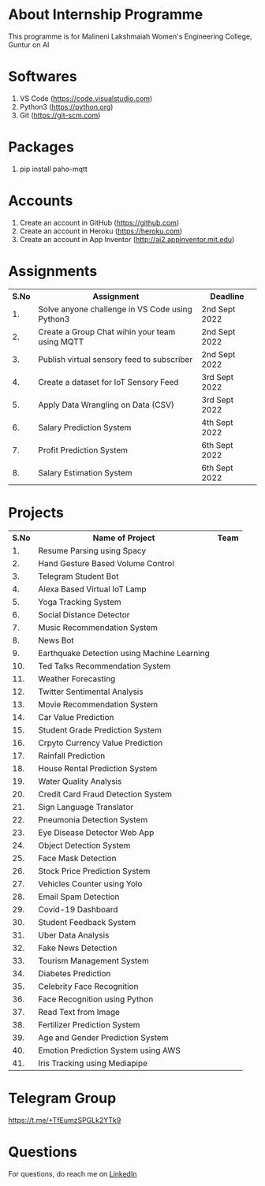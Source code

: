 # About Internship Programme
This programme is for Malineni Lakshmaiah Women's Engineering College, Guntur on AI 

# Softwares
1. VS Code (https://code.visualstudio.com)
2. Python3 (https://python.org)
3. Git (https://git-scm.com)

# Packages
1. pip install paho-mqtt

# Accounts
1. Create an account in GitHub (https://github.com)
2. Create an account in Heroku (https://heroku.com)
3. Create an account in App Inventor (http://ai2.appinventor.mit.edu)

# Assignments
<table>
  <tr>
    <th>S.No</th>
    <th>Assignment</th>
    <th>Deadline</th>
  </tr>
  <tr>
    <td>1. </td>
    <td>Solve anyone challenge in VS Code using Python3</td>
    <td>2nd Sept 2022</td>
  </tr>
  <tr>
    <td>2. </td>
    <td>Create a Group Chat wihin your team using MQTT </td>
    <td>2nd Sept 2022</td>
  </tr>
  <tr>
    <td>3. </td>
    <td>Publish virtual sensory feed to subscriber </td>
    <td>2nd Sept 2022</td>
  </tr>
  <tr>
    <td>4. </td>
    <td>Create a dataset for IoT Sensory Feed </td>
    <td>3rd Sept 2022</td>
  </tr>
  <tr>
    <td>5. </td>
    <td>Apply Data Wrangling on Data (CSV) </td>
    <td>3rd Sept 2022</td>
  </tr>
  <tr>
    <td>6. </td>
    <td>Salary Prediction System </td>
    <td>4th Sept 2022</td>
  </tr>
  <tr>
    <td>7. </td>
    <td>Profit Prediction System </td>
    <td>6th Sept 2022</td>
  </tr>
  <tr>
    <td>8. </td>
    <td>Salary Estimation System </td>
    <td>6th Sept 2022</td>
  </tr>
  
</table>

# Projects

<table>
  <tr>
    <th>S.No</th>
    <th>Name of Project</th>
    <th>Team</th>
  </tr>
  <tr>
    <td>1. </td>
    <td>Resume Parsing using Spacy</td>
    <td></td>
  </tr>
  <tr>
    <td>2. </td>
    <td>Hand Gesture Based Volume Control </td>
    <td></td>
  </tr>
  <tr>
    <td>3. </td>
    <td>Telegram Student Bot </td>
    <td></td>
  </tr>
  <tr>
    <td>4. </td>
    <td>Alexa Based Virtual IoT Lamp</td>
    <td></td>
  </tr>
  <tr>
    <td>5. </td>
    <td>Yoga Tracking System</td>
    <td></td>
  </tr>
  <tr>
    <td>6. </td>
    <td>Social Distance Detector</td>
    <td></td>
  </tr>
  <tr>
    <td>7. </td>
    <td>Music Recommendation System</td>
    <td></td>
  </tr>
  <tr>
    <td>8. </td>
    <td>News Bot</td>
    <td></td>
  </tr>
  <tr>
    <td>9. </td>
    <td>Earthquake Detection using Machine Learning</td>
    <td></td>
  </tr>
  <tr>
    <td>10. </td>
    <td>Ted Talks Recommendation System</td>
    <td></td>
  </tr>
  <tr>
    <td>11. </td>
    <td>Weather Forecasting</td>
    <td></td>
  </tr>
  <tr>
    <td>12. </td>
    <td>Twitter Sentimental Analysis</td>
    <td></td>
  </tr>
  <tr>
    <td>13. </td>
    <td>Movie Recommendation System </td>
    <td></td>
  </tr>
  <tr>
    <td>14. </td>
    <td>Car Value Prediction</td>
    <td></td>
  </tr>
  <tr>
    <td>15. </td>
    <td>Student Grade Prediction System </td>
    <td></td>
  </tr>
  <tr>
    <td>16. </td>
    <td>Crpyto Currency Value Prediction</td>
    <td></td>
  </tr>
  <tr>
    <td>17.</td>
    <td>Rainfall Prediction</td>
    <td></td>
  </tr>
  <tr>
    <td>18.</td>
    <td>House Rental Prediction System </td>
    <td></td>
  </tr>
  <tr>
    <td>19.</td>
    <td>Water Quality Analysis </td>
    <td></td>
  </tr>
  <tr>
    <td>20.</td>
    <td>Credit Card Fraud Detection System </td>
    <td></td>
  </tr>
  <tr>
    <td>21.</td>
    <td>Sign Language Translator</td>
    <td></td>
  </tr>
  <tr>
    <td>22.</td>
    <td>Pneumonia Detection System </td>
    <td></td>
  </tr>
  <tr>
    <td>23.</td>
    <td>Eye Disease Detector Web App</td>
    <td></td>
  </tr>
  <tr>
    <td>24.</td>
    <td>Object Detection System</td>
    <td></td>
  </tr>
  <tr>
    <td>25.</td>
    <td>Face Mask Detection</td>
    <td></td>
  </tr>
  <tr>
    <td>26. </td>
    <td>Stock Price Prediction System </td>
    <td></td>
  </tr>
  <tr>
    <td>27.</td>
    <td>Vehicles Counter using Yolo</td>
    <td></td>
  </tr>
  <tr>
    <td>28.</td>
    <td>Email Spam Detection</td>
    <td></td>
  </tr>
  <tr>
    <td>29.</td>
    <td>Covid-19 Dashboard</td>
    <td></td>
  </tr>
  <tr>
    <td>30.</td>
    <td>Student Feedback System</td>
    <td></td>
  </tr>
  <tr>
    <td>31.</td>
    <td>Uber Data Analysis</td>
    <td></td>
  </tr>
  <tr>
    <td>32.</td>
    <td>Fake News Detection</td>
    <td></td>
  </tr>
  <tr>
    <td>33.</td>
    <td>Tourism Management System</td>
    <td></td>
  </tr>
  <tr>
    <td>34.</td>
    <td>Diabetes Prediction</td>
    <td></td>
  </tr>
  <tr>
    <td>35.</td>
    <td>Celebrity Face Recognition</td>
    <td></td>
  </tr>
  <tr>
    <td>36.</td>
    <td>Face Recognition using Python</td>
    <td></td>
  </tr>
  <tr>
    <td>37.</td>
    <td>Read Text from Image</td>
    <td></td>
  </tr>
  <tr>
    <td>38.</td>
    <td>Fertilizer Prediction System</td>
    <td></td>
  </tr>
  <tr>
    <td>39.</td>
    <td>Age and Gender Prediction System</td>
    <td></td>
  </tr>
  <tr>
    <td>40.</td>
    <td>Emotion Prediction System using AWS</td>
    <td></td>
  </tr>
  <tr>
    <td>41.</td>
    <td>Iris Tracking using Mediapipe</td>
    <td></td>
  </tr>
</table>

# Telegram Group
https://t.me/+TfEumzSPGLk2YTk9

# Questions
For questions, do reach me on <a href="https://linkedin.com/in/MadhuPIoT">LinkedIn</a>
